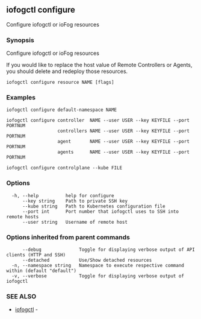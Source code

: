 ## iofogctl configure

Configure iofogctl or ioFog resources

### Synopsis

Configure iofogctl or ioFog resources

If you would like to replace the host value of Remote Controllers or Agents, you should delete and redeploy those resources.

```
iofogctl configure resource NAME [flags]
```

### Examples

```
iofogctl configure default-namespace NAME

iofogctl configure controller  NAME --user USER --key KEYFILE --port PORTNUM
                   controllers NAME --user USER --key KEYFILE --port PORTNUM
                   agent       NAME --user USER --key KEYFILE --port PORTNUM
                   agents      NAME --user USER --key KEYFILE --port PORTNUM

iofogctl configure controlplane --kube FILE
```

### Options

```
  -h, --help          help for configure
      --key string    Path to private SSH key
      --kube string   Path to Kubernetes configuration file
      --port int      Port number that iofogctl uses to SSH into remote hosts
      --user string   Username of remote host
```

### Options inherited from parent commands

```
      --debug              Toggle for displaying verbose output of API clients (HTTP and SSH)
      --detached           Use/Show detached resources
  -n, --namespace string   Namespace to execute respective command within (default "default")
  -v, --verbose            Toggle for displaying verbose output of iofogctl
```

### SEE ALSO

* [iofogctl](iofogctl.md)	 - 


